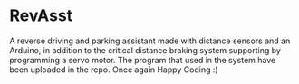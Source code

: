 # RevAsst
A reverse driving and parking assistant made with distance sensors and an Arduino, in addition to the critical distance braking system supporting by programming a servo motor.  The program that used in the system have been uploaded in the repo. Once again Happy Coding :)

